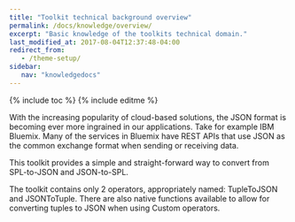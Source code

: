 ```yaml
---
title: "Toolkit technical background overview"
permalink: /docs/knowledge/overview/
excerpt: "Basic knowledge of the toolkits technical domain."
last_modified_at: 2017-08-04T12:37:48-04:00
redirect_from:
   - /theme-setup/
sidebar:
   nav: "knowledgedocs"
---
```

{% include toc %}
{% include editme %}


With the increasing popularity of cloud-based solutions, the JSON format is becoming ever more ingrained in our applications. Take for example IBM Bluemix. Many of the services in Bluemix have REST APIs that use JSON as the common exchange format when sending or receiving data.

This toolkit provides a simple and straight-forward way to convert from SPL-to-JSON and JSON-to-SPL.

The toolkit contains only 2 operators, appropriately named: TupleToJSON and JSONToTuple. There are also native functions available to allow for converting tuples to JSON when using Custom operators.
